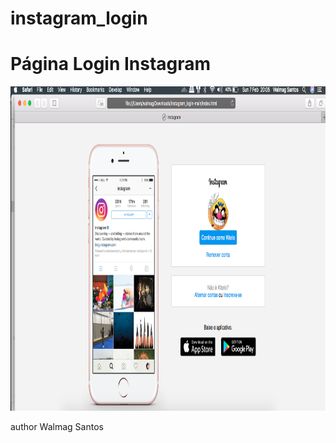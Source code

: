 # instagram_login

<h1>Página Login Instagram</h1>
<img src="./img/mainInstagramLogin.png" height="519" width="1065">

author Walmag Santos
